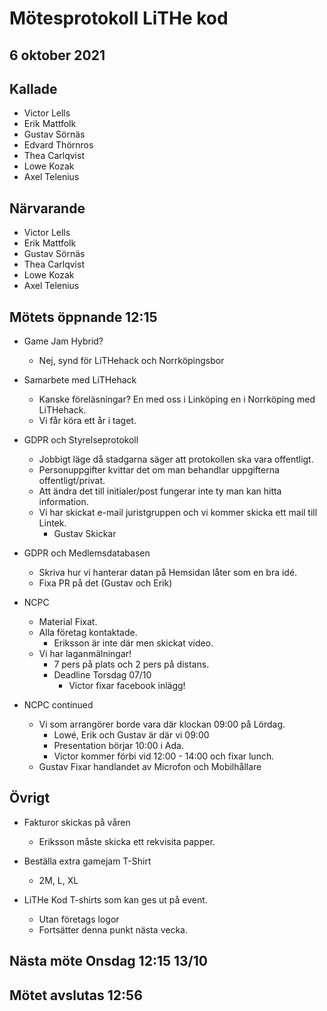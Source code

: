 # Mötesprotokoll LiTHe kod

## 6 oktober 2021

## Kallade

- Victor Lells
- Erik Mattfolk
- Gustav Sörnäs
- Edvard Thörnros
- Thea Carlqvist
- Lowe Kozak
- Axel Telenius

## Närvarande

- Victor Lells
- Erik Mattfolk
- Gustav Sörnäs
- Thea Carlqvist
- Lowe Kozak
- Axel Telenius

## Mötets öppnande 12:15

- Game Jam Hybrid?
  - Nej, synd för LiTHehack och Norrköpingsbor

- Samarbete med LiTHehack
  - Kanske föreläsningar? En med oss i Linköping en i Norrköping med LiTHehack.
  - Vi får köra ett år i taget.

- GDPR och Styrelseprotokoll
  - Jobbigt läge då stadgarna säger att protokollen ska vara offentligt.
  - Personuppgifter kvittar det om man behandlar uppgifterna offentligt/privat.
  - Att ändra det till initialer/post fungerar inte ty man kan hitta information.
  - Vi har skickat e-mail juristgruppen och vi kommer skicka ett mail till Lintek. 
    + Gustav Skickar

- GDPR och Medlemsdatabasen
  - Skriva hur vi hanterar datan på Hemsidan låter som en bra idé.
  - Fixa PR på det (Gustav och Erik)

- NCPC
  - Material Fixat.
  - Alla företag kontaktade.
    - Eriksson är inte där men skickat video.
  - Vi har laganmälningar!
    - 7 pers på plats och 2 pers på distans.
    - Deadline Torsdag 07/10
      - Victor fixar facebook inlägg!

- NCPC continued
  - Vi som arrangörer borde vara där klockan 09:00 på Lördag.
    - Lowé, Erik och Gustav är där vi 09:00
    - Presentation börjar 10:00 i Ada. 
    - Victor kommer förbi vid 12:00 - 14:00 och fixar lunch.
  - Gustav Fixar handlandet av Microfon och Mobilhållare 


## Övrigt

- Fakturor skickas på våren
  - Eriksson måste skicka ett rekvisita papper.

- Beställa extra gamejam T-Shirt
  - 2M, L, XL
  
- LiTHe Kod T-shirts som kan ges ut på event.
  - Utan företags logor
  - Fortsätter denna punkt nästa vecka.

## Nästa möte Onsdag 12:15 13/10

## Mötet avslutas 12:56
